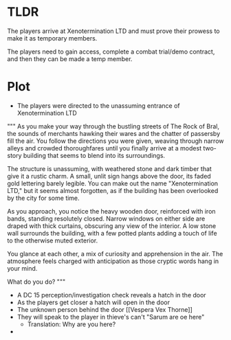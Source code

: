 # TLDR
The players arrive at Xenotermination LTD and must prove their prowess to make it as temporary members. 

The players need to gain access, complete a combat trial/demo contract, and then they can be made a temp member. 


# Plot

- The players were directed to the unassuming entrance of Xenotermination LTD

"""
As you make your way through the bustling streets of The Rock of Bral, the sounds of merchants hawking their wares and the chatter of passersby fill the air. You follow the directions you were given, weaving through narrow alleys and crowded thoroughfares until you finally arrive at a modest two-story building that seems to blend into its surroundings.

The structure is unassuming, with weathered stone and dark timber that give it a rustic charm. A small, unlit sign hangs above the door, its faded gold lettering barely legible. You can make out the name "Xenotermination LTD," but it seems almost forgotten, as if the building has been overlooked by the city for some time.

As you approach, you notice the heavy wooden door, reinforced with iron bands, standing resolutely closed. Narrow windows on either side are draped with thick curtains, obscuring any view of the interior. A low stone wall surrounds the building, with a few potted plants adding a touch of life to the otherwise muted exterior.

You glance at each other, a mix of curiosity and apprehension in the air. The atmosphere feels charged with anticipation as those cryptic words hang in your mind.

What do you do?
"""
- A DC 15 perception/investigation check reveals a hatch in the door
- As the players get closer a hatch will open in the door
- The unknown person behind the door [[Vespera Vex Thorne]]
- They will speak to the player in thieve's can't "Sarum are oe here"
	- Translation: Why are you here?
- 